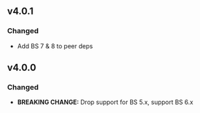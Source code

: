 ## v4.0.1
### Changed
* Add BS 7 & 8 to peer deps

## v4.0.0
### Changed
* **BREAKING CHANGE:** Drop support for BS 5.x, support BS 6.x
